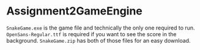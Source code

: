 # Assignment2GameEngine
`SnakeGame.exe` is the game file and technically the only one required to run.
`OpenSans-Regular.ttf` is required if you want to see the score in the background.
`SnakeGame.zip` has both of those files for an easy download.
